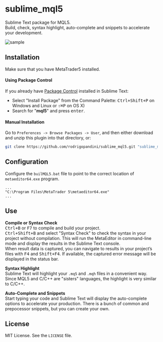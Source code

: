 # sublime_mql5
Sublime Text package for MQL5.  
Build, check, syntax highlight, auto-complete and snippets to accelerate your development.

![sample](imgs/sample.gif)

Installation
-------------
Make sure that you have MetaTrader5 installed.  

#### Using Package Control
If you already have [Package Control](http://wbond.net/sublime_packages/package_control/) installed in Sublime Text:

* Select "Install Package" from the Command Palette: <kbd>Ctrl+Shift+P</kbd> on Windows and Linux or <kbd>⇧⌘P</kbd> on OS X)
* Search for "**mql5**" and press <kbd>enter</kbd>.

#### Manual Installation
Go to `Preferences -> Browse Packages -> User`, and then either download and unzip this plugin into that directory, or:

``` bash
git clone https://github.com/rodrigopandini/sublime_mql5.git "sublime_mql5"
```

Configuration
-------------
Configure the `builMQL5.bat` file to point to the correct location of `metaeditor64.exe` program.
```
...
"C:\Program Files\MetaTrader 5\metaeditor64.exe"
...
```

Use
---
**Compile or Syntax Check**  
<kbd>Ctrl+B</kbd> or <kbd>F7</kbd> to compile and build your project.  
<kbd>Ctrl+Shift+B</kbd> and select "Syntax Check" to check the syntax in your project without compilation.
This will run the MetaEditor in command-line mode and display the results in the Sublime Text console.  
When result data is captured, you can navigate to results in your project’s files with <kbd>F4</kbd> and <kbd>Shift+F4</kbd>. If available, the captured error message will be displayed in the status bar.

**Syntax Highlight**  
Sublime Text will highlight your `.mq5` and `.mqh` files in a convenient way. Since MQL5 and C/C++ are "sisters" languages, the highlight is very similar to C/C++.

**Auto-Complete and Snippets**  
Start typing your code and Sublime Text will display the auto-complete options to accelerate your production. There is a bunch of common and prepocessor snippets, but you can create your own.

License
-------
MIT License. See the `LICENSE` file.

